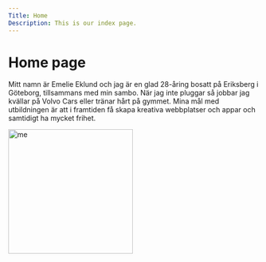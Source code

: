 ```yaml
---
Title: Home
Description: This is our index page.
---
```


Home page
=========

Mitt namn är Emelie Eklund och jag är en glad 28-åring bosatt på Eriksberg i Göteborg, tillsammans med min sambo. När jag inte pluggar så jobbar jag kvällar på Volvo Cars eller tränar hårt på gymmet. Mina mål med utbildningen är att i framtiden få skapa kreativa webbplatser och appar och samtidigt ha mycket frihet.

<img src="assets/img/me.png" alt="me" width="250" class="me_img">

<!-- ![me](assets/img/me.png "Me in Portugal") -->
